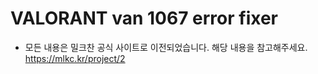 # VALORANT van 1067 error fixer

- 모든 내용은 밀크찬 공식 사이트로 이전되었습니다. 해당 내용을 참고해주세요.
  https://mlkc.kr/project/2
